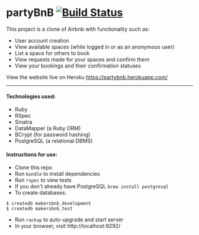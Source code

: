 # partyBnB [![Build Status](https://travis-ci.org/rorymcgit/makersbnb.svg?branch=master)](https://travis-ci.org/rorymcgit/makersbnb)

This project is a clone of Airbnb with functionality such as:
- User account creation
- View available spaces (while logged in or as an anonymous user)
- List a space for others to book
- View requests made for your spaces and confirm them
- View your bookings and their confirmation statuses  

View the website live on Heroku https://partybnb.herokuapp.com/

---

#### Technologies used:
- Ruby
- RSpec
- Sinatra
- DataMapper (a Ruby ORM)
- BCrypt (for password hashing)
- PostgreSQL (a relational DBMS)


#### Instructions for use:
- Clone this repo
- Run ```bundle``` to install dependencies
- Run ```rspec``` to view tests
- If you don't already have PostgreSQL ```brew install postgresql```
- To create databases:
```
$ createdb makersbnb_development
$ createdb makersbnb_test
```
- Run ```rackup``` to auto-upgrade and start server
- In your browser, visit http://localhost:9292/
